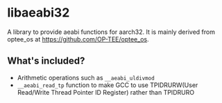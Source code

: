# libaeabi32
A library to provide aeabi functions for aarch32. It is mainly derived from optee_os at https://github.com/OP-TEE/optee_os.

## What's included?
- Arithmetic operations such as `__aeabi_uldivmod`
- `__aeabi_read_tp` function to make GCC to use TPIDRURW(User Read/Write Thread Pointer ID Register) rather than TPIDRURO
